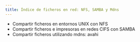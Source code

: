 ```yaml
---
title: Índice de ficheros en red: NFS, SAMBA y Mdns
---
```


* Compartir ficheros en entornos UNIX con NFS
* Compartir ficheros e impresoras en redes CIFS con SAMBA
* Compartir ficheros utilizando mdns: avahi

